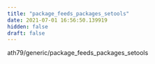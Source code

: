 ```yaml
---
title: "package_feeds_packages_setools"
date: 2021-07-01 16:56:50.139919
hidden: false
draft: false
---
```


ath79/generic/package_feeds_packages_setools

